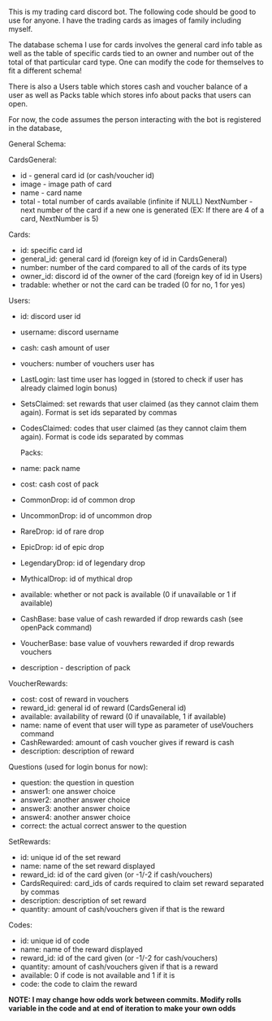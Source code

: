 This is my trading card discord bot. The following code should be good to use for anyone. I have the trading cards as images of family including myself.

The database schema I use for cards involves the general card info table as well as the table of specific cards tied to an owner and number out of the total of that particular card type. One can modify the code for themselves to fit a different schema!

There is also a Users table which stores cash and voucher balance of a user as well as Packs table which stores info about packs that users can open.

For now, the code assumes the person interacting with the bot is registered in the database,

General Schema:

CardsGeneral:

- id - general card id (or cash/voucher id)
- image - image path of card
- name - card name
- total - total number of cards available (infinite if NULL)
  NextNumber - next number of the card if a new one is generated (EX: If there are 4 of a card, NextNumber is 5)

Cards:

- id: specific card id
- general_id: general card id (foreign key of id in CardsGeneral)
- number: number of the card compared to all of the cards of its type
- owner_id: discord id of the owner of the card (foreign key of id in Users)
- tradable: whether or not the card can be traded (0 for no, 1 for yes)

Users:

- id: discord user id
- username: discord username
- cash: cash amount of user
- vouchers: number of vouchers user has
- LastLogin: last time user has logged in (stored to check if user has already claimed login bonus)
- SetsClaimed: set rewards that user claimed (as they cannot claim them again). Format is set ids separated by commas
- CodesClaimed: codes that user claimed (as they cannot claim them again). Format is code ids separated by commas

  Packs:

- name: pack name
- cost: cash cost of pack
- CommonDrop: id of common drop
- UncommonDrop: id of uncommon drop
- RareDrop: id of rare drop
- EpicDrop: id of epic drop
- LegendaryDrop: id of legendary drop
- MythicalDrop: id of mythical drop
- available: whether or not pack is available (0 if unavailable or 1 if available)
- CashBase: base value of cash rewarded if drop rewards cash (see openPack command)
- VoucherBase: base value of vouvhers rewarded if drop rewards vouchers
- description - description of pack

VoucherRewards:

- cost: cost of reward in vouchers
- reward_id: general id of reward (CardsGeneral id)
- available: availability of reward (0 if unavailable, 1 if available)
- name: name of event that user will type as parameter of useVouchers command
- CashRewarded: amount of cash voucher gives if reward is cash
- description: description of reward

Questions (used for login bonus for now):

- question: the question in question
- answer1: one answer choice
- answer2: another answer choice
- answer3: another answer choice
- answer4: another answer choice
- correct: the actual correct answer to the question

SetRewards:

- id: unique id of the set reward
- name: name of the set reward displayed
- reward_id: id of the card given (or -1/-2 if cash/vouchers)
- CardsRequired: card_ids of cards required to claim set reward separated by commas
- description: description of set reward
- quantity: amount of cash/vouchers given if that is the reward

Codes:

- id: unique id of code
- name: name of the reward displayed
- reward_id: id of the card given (or -1/-2 for cash/vouchers)
- quantity: amount of cash/vouchers given if that is a reward
- available: 0 if code is not available and 1 if it is
- code: the code to claim the reward

**NOTE: I may change how odds work between commits. Modify rolls variable in the code and at end of iteration to make your own odds**
